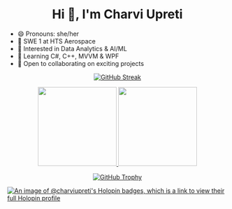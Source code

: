<h1 align="center">Hi 👋, I'm Charvi Upreti</h1>


- 😄 Pronouns: she/her  
- 💼 SWE 1 at HTS Aerospace  
- 🧠 Interested in Data Analytics & AI/ML  
- 🌱 Learning C#, C++, MVVM & WPF  
- 🤝 Open to collaborating on exciting projects  

<p align="center">
  <a href="https://git.io/streak-stats">
    <img src="https://streak-stats.demolab.com/?user=charviupreti" alt="GitHub Streak">
  </a>
</p>

<p align="center">
  <a href="https://github.com/mrsarthak001">
    <img height="180em" src="https://github-readme-stats.vercel.app/api?username=charviupreti&theme=buefy&show_icons=true&count_private=true" />
    <img height="180em" src="https://github-readme-stats.vercel.app/api/top-langs/?username=charviupreti&theme=buefy&layout=compact" />
  </a>
</p>

<p align="center">
  <a href="https://github.com/ryo-ma/github-profile-trophy">
    <img src="https://github-profile-trophy.vercel.app/?username=charviupreti&theme=chalk&row=1" alt="GitHub Trophy">
  </a>
</p>


[![An image of @charviupreti's Holopin badges, which is a link to view their full Holopin profile](https://holopin.me/charviupreti)](https://holopin.io/@charviupreti)
  
<!--
**charviupreti/charviupreti** is a ✨ _special_ ✨ repository because its `README.md` (this file) appears on your GitHub profile.

Here are some ideas to get you started:

- 🔭 I’m currently working on ...
- 🌱 I’m currently learning ...
- 👯 I’m looking to collaborate on ...
- 🤔 I’m looking for help with ...
- 💬 Ask me about ...
- 📫 How to reach me: ...
- 😄 Pronouns: ...
- ⚡ Fun fact: ...
-->
